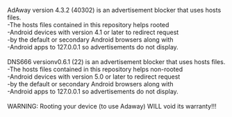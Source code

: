 AdAway version 4.3.2 (40302) is an advertisement blocker that uses hosts files.<br>
-The hosts files contained in this repository helps rooted<br>
-Android devices with version 4.1 or later to redirect request<br>
-by the default or secondary Android browsers along with<br>
-Android apps to 127.0.0.1 so advertisements do not display.<br>
<br>
DNS666 versionv0.6.1 (22) is an advertisement blocker that uses hosts files.<br>
-The hosts files contained in this repository helps non-rooted<br>
-Android devices with version 5.0 or later to redirect request<br>
-by the default or secondary Android browsers along with<br>
-Android apps to 127.0.0.1 so advertisements do not display.<br>
<br>
WARNING: Rooting your device (to use Adaway) WILL void its warranty!!!


